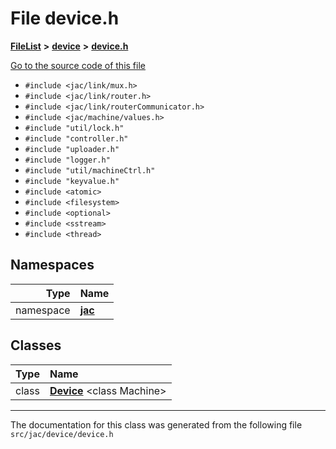 

# File device.h



[**FileList**](files.md) **>** [**device**](dir_7dcf813d97a5be213fa89559baaee677.md) **>** [**device.h**](device_8h.md)

[Go to the source code of this file](device_8h_source.md)



* `#include <jac/link/mux.h>`
* `#include <jac/link/router.h>`
* `#include <jac/link/routerCommunicator.h>`
* `#include <jac/machine/values.h>`
* `#include "util/lock.h"`
* `#include "controller.h"`
* `#include "uploader.h"`
* `#include "logger.h"`
* `#include "util/machineCtrl.h"`
* `#include "keyvalue.h"`
* `#include <atomic>`
* `#include <filesystem>`
* `#include <optional>`
* `#include <sstream>`
* `#include <thread>`













## Namespaces

| Type | Name |
| ---: | :--- |
| namespace | [**jac**](namespacejac.md) <br> |


## Classes

| Type | Name |
| ---: | :--- |
| class | [**Device**](classjac_1_1Device.md) &lt;class Machine&gt;<br> |



















































------------------------------
The documentation for this class was generated from the following file `src/jac/device/device.h`

